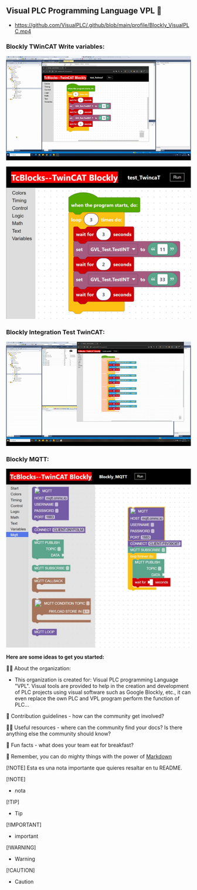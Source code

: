 ## Visual PLC Programming Language VPL 👋

- https://github.com/VisualPLC/.github/blob/main/profile/Blockly_VisualPLC.mp4
### Blockly TWinCAT Write variables:
![Visual_PLC_gif](https://github.com/VisualPLC/.github/blob/main/profile/Blockly_VisualPLC_2.gif)

![Visual_PLC](https://github.com/VisualPLC/.github/blob/main/profile/Visual%20PLC%20Programming%20Language%20VPL.JPG)

### Blockly Integration Test TwinCAT:
![Visual_PLC_integration_test_gif](https://github.com/VisualPLC/.github/blob/main/profile/Blockly_TwinCAT_Integration_Test.gif)

### Blockly MQTT:
![Visual_PLC](https://github.com/VisualPLC/.github/blob/main/profile/Blockly_MQTT.JPG)


**Here are some ideas to get you started:**

🙋‍♀️ About the organization:

- This organization is created for: Visual PLC programming Language "VPL".
Visual tools are provided to help in the creation and development of PLC projects using visual software such as Google Blockly, etc., it can even replace the
own PLC and VPL program perform the function of PLC...

🌈 Contribution guidelines - how can the community get involved?

👩‍💻 Useful resources - where can the community find your docs? Is there anything else the community should know?

🍿 Fun facts - what does your team eat for breakfast?

🧙 Remember, you can do mighty things with the power of [Markdown](https://docs.github.com/github/writing-on-github/getting-started-with-writing-and-formatting-on-github/basic-writing-and-formatting-syntax)

[!NOTE]
Esta es una nota importante que quieres resaltar en tu README.

[!NOTE]
- nota
 
[!TIP]
- Tip
  
[!IMPORTANT]
- important
  
[!WARNING]
- Warning
  
[!CAUTION]
- Caution

